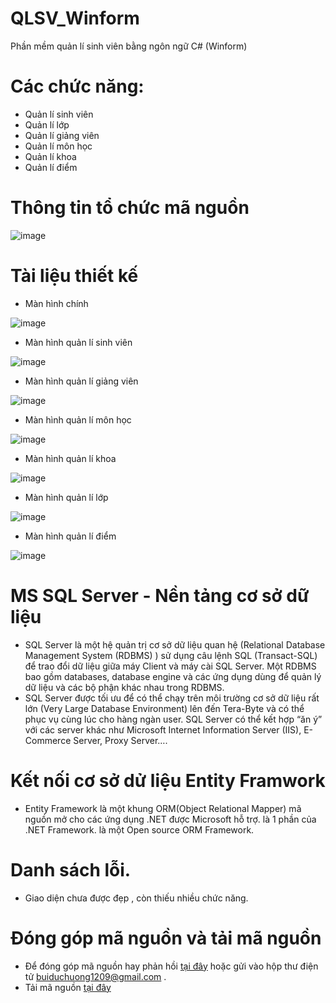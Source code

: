 # QLSV_Winform
Phần mềm quản lí sinh viên bằng ngôn ngữ C# (Winform)
# Các chức năng:
+ Quản lí sinh viên
+ Quản lí lớp
+ Quản lí giảng viên
+ Quản lí môn học
+ Quản lí khoa
+ Quản lí điểm
# Thông tin tổ chức mã nguồn
![image](https://user-images.githubusercontent.com/56433142/179359651-1d9700ca-49fc-4227-9dac-b3b8a1bc6e24.png)
# Tài liệu thiết kế
+ Màn hình chính
 
![image](https://user-images.githubusercontent.com/56433142/179360117-a8259b68-c472-4baa-9cd4-ffaaddc1fb7f.png)
+ Màn hình quản lí sinh viên

![image](https://user-images.githubusercontent.com/56433142/179360137-2084db8f-5afb-4c7d-a327-5b086a00b1da.png)
+ Màn hình quản lí giảng viên

![image](https://user-images.githubusercontent.com/56433142/179360179-8b8afe40-5969-4fe8-9eab-bb49e8ea6d6a.png)
+ Màn hình quản lí môn học

![image](https://user-images.githubusercontent.com/56433142/179360190-ebe74c8c-5a98-4576-92b7-b7025d4b7c62.png)
+ Màn hình quản lí khoa
 
![image](https://user-images.githubusercontent.com/56433142/179360205-8cc15e9f-6dbd-479b-93b9-113bdfffb783.png)
+ Màn hình quản lí lớp
 
![image](https://user-images.githubusercontent.com/56433142/179360215-839943c4-6702-4136-b148-934976a7917d.png)
+ Màn hình quản lí điểm
 
![image](https://user-images.githubusercontent.com/56433142/179360223-007f54d2-f23c-4261-a89b-ee5095c566fd.png)
# MS SQL Server - Nền tảng cơ sở dữ liệu
+ SQL Server là một hệ quản trị cơ sở dữ liệu quan hệ (Relational Database Management System (RDBMS) ) sử dụng câu lệnh SQL (Transact-SQL) để trao đổi dữ liệu giữa máy Client và máy cài SQL Server. Một RDBMS bao gồm databases, database engine và các ứng dụng dùng để quản lý dữ liệu và các bộ phận khác nhau trong RDBMS.
+ SQL Server được tối ưu để có thể chạy trên môi trường cơ sở dữ liệu rất lớn (Very Large Database Environment) lên đến Tera-Byte và có thể phục vụ cùng lúc cho hàng ngàn user. SQL Server có thể kết hợp “ăn ý” với các server khác như Microsoft Internet Information Server (IIS), E-Commerce Server, Proxy Server….
# Kết nối cơ sở dử liệu Entity Framwork
+ Entity Framework là một khung ORM(Object Relational Mapper) mã nguồn mở cho các ứng dụng .NET được Microsoft hỗ trợ. là 1 phần của .NET Framework. là một Open source ORM Framework.
# Danh sách lỗi.
+ Giao diện chưa được đẹp , còn thiếu nhiều chức năng.
# Đóng góp mã nguồn và tải mã nguồn
+ Để đóng góp mã nguồn hay phản hồi [tại đây](https://github.com/buiduchuong/QLSV_Winform/issues) hoặc gửi vào hộp thư điện tử buiduchuong1209@gmail.com .
+ Tải mã nguồn [tại đây](https://github.com/buiduchuong/QLSV_Winform/archive/refs/heads/main.zip)
